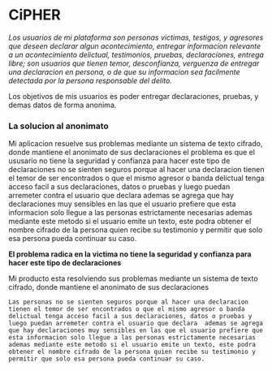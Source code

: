
# CiPHER

*Los usuarios de mi plataforma son personas victimas, testigos, y agresores que deseen declarar algun acontecimiento, entregar informacion relevante a un acontecimiento delictual, testimonios, pruebas, declaraciones, entrega libre; son usuarios que tienen temor, desconfianza, verguenza de entregar una declaracion en persona, o de que su informacion sea facilmente detectada por la persona responsable del delito.*


Los objetivos de mis usuarios es poder entregar declaraciones, pruebas, y demas datos de forma anonima.

### La solucion al anonimato

Mi aplicacion resuelve sus problemas mediante un sistema de texto cifrado, donde mantiene el anonimato de sus declaraciones 
el problema es que el ususario no tiene la seguridad y confianza para hacer este tipo de declaraciones 
no se sienten seguros porque al hacer una declaracion tienen el temor de ser encontrados o que el mismo agresor o banda delictual tenga acceso facil a sus declaraciones, datos o pruebas y luego puedan arremeter contra el usuario que declara 
ademas se agrega que hay declaraciones muy sensibles en las que el usuario prefiere que esta informacion solo llegue a las personas estrictamente necesarias 
ademas mediante este metodo si el usuario emite un texto, este podra obtener el nombre cifrado de la persona quien recibe su testimonio y permitir que solo esa persona pueda continuar su caso.


**El problema radica en la victima no tiene la seguridad y confianza para hacer este tipo de declaraciones** 

Mi producto esta resolviendo sus problemas mediante un sistema de texto cifrado, donde mantiene el anonimato de sus declaraciones 

`
Las personas no se sienten seguros porque al hacer una declaracion tienen el temor de ser encontrados o que el mismo agresor o banda delictual tenga acceso facil a sus declaraciones, datos o pruebas y luego puedan arremeter contra el usuario que declara 
ademas se agrega que hay declaraciones muy sensibles en las que el usuario prefiere que esta informacion solo llegue a las personas estrictamente necesarias 
ademas mediante este metodo si el usuario emite un texto, este podra obtener el nombre cifrado de la persona quien recibe su testimonio y permitir que solo esa persona pueda continuar su caso.
`
